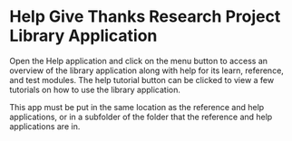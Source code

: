 Help Give Thanks Research Project Library Application
======================

Open the Help application and click on the menu button to access an overview of the library application along with help for its learn, reference, and test modules.  The help tutorial button can be clicked to view a few tutorials on how to use the library application.

This app must be put in the same location as the reference and help applications, or in a subfolder of the folder that the reference and help applications are in.
